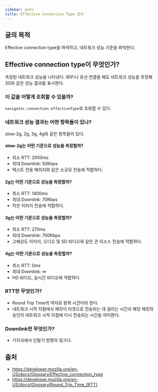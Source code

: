 ```yaml
---
sidebar: auto
title: Effective Connection Type 정리
---
```

## 글의 목적
Effective connection type을 파악하고, 네트워크 성능 기준을 파악한다.

## Effective connection type이 무엇인가?
측정된 네트워크 성능을 나타낸다. WiFi나 유선 연결을 해도 네트워크 성능을 측정해 3G와 같은 성능 결과를 표시한다.

### 이 값을 어떻게 조회할 수 있을까?
`navigator.connection.effectiveType`로 조회할 수 있다.

### 네트워크 성능 결과는 어떤 항목들이 있나?
slow-2g, 2g, 3g, 4g와 같은 항목들이 있다.

#### slow-2g는 어떤 기준으로 성능을 측정할까?
- 최소 RTT: 2000ms
- 최대 Downlink: 50Kbps
- 텍스트 전용 페이지와 같은 소규모 전송에 적합하다.

#### 2g는 어떤 기준으로 성능을 측정할까?
- 최소 RTT: 1400ms
- 최대 Downlink: 70Kbps
- 작은 이미지 전송에 적합하다.

#### 3g는 어떤 기준으로 성능을 측정할까?
- 최소 RTT: 270ms
- 최대 Downlink: 700Kbps
- 고해상도 이미지, 오디오 및 SD 비디오와 같은 큰 리소스 전송에 적합하다.

#### 4g는 어떤 기준으로 성능을 측정할까?
- 최소 RTT: 0ms
- 최대 Downlink: ∞
- HD 비디오, 실시간 비디오에 적합하다.

### RTT란 무엇인가?
- Round Trip Time의 약자로 왕복 시간이라 한다.
- 네트워크 시작 지점에서 패킷이 타겟으로 전송되는 데 걸리는 시간과 해당 패킷의 승인이 네트워크 시작 지점에 다시 전송되는 시간을 의미한다.

### Downlink란 무엇인가?
- 기지국에서 단말기 방향의 링크다.

## 출처
- https://developer.mozilla.org/en-US/docs/Glossary/Effective_connection_type
- https://developer.mozilla.org/en-US/docs/Glossary/Round_Trip_Time_(RTT)
